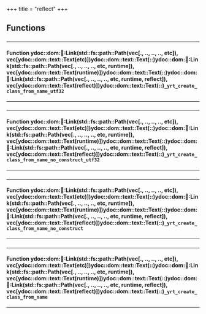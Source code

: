 +++
title = "reflect"
+++
## Functions

### 


_____________________
#### Function ydoc::dom::link::Link(std::fs::path::Path(vec[., .., .., .., etc]), vec[ydoc::dom::text::Text(etc)])ydoc::dom::text::Text(::)ydoc::dom::link::Link(std::fs::path::Path(vec[., .., .., .., etc, runtime]), vec[ydoc::dom::text::Text(runtime)])ydoc::dom::text::Text(::)ydoc::dom::link::Link(std::fs::path::Path(vec[., .., .., .., etc, runtime, reflect]), vec[ydoc::dom::text::Text(reflect)])ydoc::dom::text::Text(::)`_yrt_create_class_from_name_utf32`
_____________________
### 


_____________________
#### Function ydoc::dom::link::Link(std::fs::path::Path(vec[., .., .., .., etc]), vec[ydoc::dom::text::Text(etc)])ydoc::dom::text::Text(::)ydoc::dom::link::Link(std::fs::path::Path(vec[., .., .., .., etc, runtime]), vec[ydoc::dom::text::Text(runtime)])ydoc::dom::text::Text(::)ydoc::dom::link::Link(std::fs::path::Path(vec[., .., .., .., etc, runtime, reflect]), vec[ydoc::dom::text::Text(reflect)])ydoc::dom::text::Text(::)`_yrt_create_class_from_name_no_construct_utf32`
_____________________
### 


_____________________
#### Function ydoc::dom::link::Link(std::fs::path::Path(vec[., .., .., .., etc]), vec[ydoc::dom::text::Text(etc)])ydoc::dom::text::Text(::)ydoc::dom::link::Link(std::fs::path::Path(vec[., .., .., .., etc, runtime]), vec[ydoc::dom::text::Text(runtime)])ydoc::dom::text::Text(::)ydoc::dom::link::Link(std::fs::path::Path(vec[., .., .., .., etc, runtime, reflect]), vec[ydoc::dom::text::Text(reflect)])ydoc::dom::text::Text(::)`_yrt_create_class_from_name_no_construct`
_____________________
### 


_____________________
#### Function ydoc::dom::link::Link(std::fs::path::Path(vec[., .., .., .., etc]), vec[ydoc::dom::text::Text(etc)])ydoc::dom::text::Text(::)ydoc::dom::link::Link(std::fs::path::Path(vec[., .., .., .., etc, runtime]), vec[ydoc::dom::text::Text(runtime)])ydoc::dom::text::Text(::)ydoc::dom::link::Link(std::fs::path::Path(vec[., .., .., .., etc, runtime, reflect]), vec[ydoc::dom::text::Text(reflect)])ydoc::dom::text::Text(::)`_yrt_create_class_from_name`
_____________________


